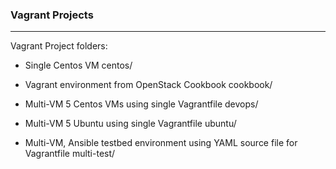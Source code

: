 ### Vagrant Projects

---
Vagrant Project folders:

* Single Centos VM
centos/ 

* Vagrant environment from OpenStack Cookbook
cookbook/

* Multi-VM 5 Centos VMs using single Vagrantfile
devops/

* Multi-VM 5 Ubuntu using single Vagrantfile
ubuntu/

* Multi-VM, Ansible testbed environment using YAML source file for Vagrantfile
multi-test/



